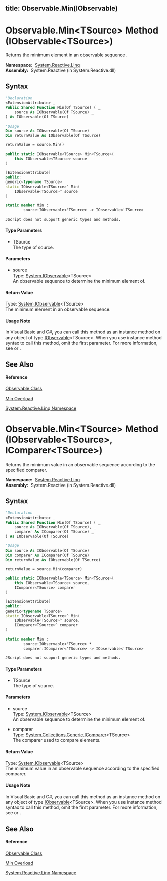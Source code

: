 title: Observable.Min<TSource>(IObservable<TSource>)
---
# Observable.Min\<TSource\> Method (IObservable\<TSource\>)

Returns the minimum element in an observable sequence.

**Namespace:**  [System.Reactive.Linq](System.Reactive.Linq/System.Reactive.Linq)  
**Assembly:**  System.Reactive (in System.Reactive.dll)

## Syntax

```vb
'Declaration
<ExtensionAttribute> _
Public Shared Function Min(Of TSource) ( _
    source As IObservable(Of TSource) _
) As IObservable(Of TSource)
```

```vb
'Usage
Dim source As IObservable(Of TSource)
Dim returnValue As IObservable(Of TSource)

returnValue = source.Min()
```

```csharp
public static IObservable<TSource> Min<TSource>(
    this IObservable<TSource> source
)
```

```c++
[ExtensionAttribute]
public:
generic<typename TSource>
static IObservable<TSource>^ Min(
    IObservable<TSource>^ source
)
```

```fsharp
static member Min : 
        source:IObservable<'TSource> -> IObservable<'TSource> 
```

```jscript
JScript does not support generic types and methods.
```

#### Type Parameters

- TSource  
  The type of source.

#### Parameters

- source  
  Type: [System.IObservable](https://msdn.microsoft.com/en-us/library/Dd990377)\<TSource\>  
  An observable sequence to determine the minimum element of.

#### Return Value

Type: [System.IObservable](https://msdn.microsoft.com/en-us/library/Dd990377)\<TSource\>  
The minimum element in an observable sequence.

#### Usage Note

In Visual Basic and C\#, you can call this method as an instance method on any object of type [IObservable](https://msdn.microsoft.com/en-us/library/Dd990377)\<TSource\>. When you use instance method syntax to call this method, omit the first parameter. For more information, see [](https://msdn.microsoft.com/en-us/library/Bb384936) or [](https://msdn.microsoft.com/en-us/library/Bb383977).

## See Also

#### Reference

[Observable Class](Observable/Observable)

[Min Overload](Min/Observable.Min)

[System.Reactive.Linq Namespace](System.Reactive.Linq/System.Reactive.Linq)









# Observable.Min\<TSource\> Method (IObservable\<TSource\>, IComparer\<TSource\>)

Returns the minimum value in an observable sequence according to the specified comparer.

**Namespace:**  [System.Reactive.Linq](System.Reactive.Linq/System.Reactive.Linq)  
**Assembly:**  System.Reactive (in System.Reactive.dll)

## Syntax

```vb
'Declaration
<ExtensionAttribute> _
Public Shared Function Min(Of TSource) ( _
    source As IObservable(Of TSource), _
    comparer As IComparer(Of TSource) _
) As IObservable(Of TSource)
```

```vb
'Usage
Dim source As IObservable(Of TSource)
Dim comparer As IComparer(Of TSource)
Dim returnValue As IObservable(Of TSource)

returnValue = source.Min(comparer)
```

```csharp
public static IObservable<TSource> Min<TSource>(
    this IObservable<TSource> source,
    IComparer<TSource> comparer
)
```

```c++
[ExtensionAttribute]
public:
generic<typename TSource>
static IObservable<TSource>^ Min(
    IObservable<TSource>^ source, 
    IComparer<TSource>^ comparer
)
```

```fsharp
static member Min : 
        source:IObservable<'TSource> * 
        comparer:IComparer<'TSource> -> IObservable<'TSource> 
```

```jscript
JScript does not support generic types and methods.
```

#### Type Parameters

- TSource  
  The type of source.

#### Parameters

- source  
  Type: [System.IObservable](https://msdn.microsoft.com/en-us/library/Dd990377)\<TSource\>  
  An observable sequence to determine the minimum element of.

- comparer  
  Type: [System.Collections.Generic.IComparer](https://msdn.microsoft.com/en-us/library/8ehhxeaf)\<TSource\>  
  The comparer used to compare elements.

#### Return Value

Type: [System.IObservable](https://msdn.microsoft.com/en-us/library/Dd990377)\<TSource\>  
The minimum value in an observable sequence according to the specified comparer.

#### Usage Note

In Visual Basic and C\#, you can call this method as an instance method on any object of type [IObservable](https://msdn.microsoft.com/en-us/library/Dd990377)\<TSource\>. When you use instance method syntax to call this method, omit the first parameter. For more information, see [](https://msdn.microsoft.com/en-us/library/Bb384936) or [](https://msdn.microsoft.com/en-us/library/Bb383977).

## See Also

#### Reference

[Observable Class](Observable/Observable)

[Min Overload](Min/Observable.Min)

[System.Reactive.Linq Namespace](System.Reactive.Linq/System.Reactive.Linq)








